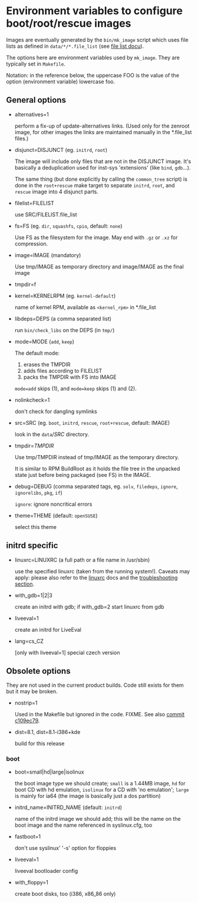 # Environment variables to configure boot/root/rescue images

Images are eventually generated by the `bin/mk_image` script which uses file lists as defined
in `data/*/*.file_list` (see [file list docu](files.md)).

The options here are environment variables used by `mk_image`. They are typically set in `Makefile`.

Notation: in the reference below, the uppercase FOO is the value of the option
(environment variable) lowercase foo.

## General options

<!--
use this to find out actual usage:
  grep bin/mk_image Makefile | tr ' ' '\n' | sort -u
-->

- alternatives=1

  perform a fix-up of update-alternatives links.
  (Used only for the zenroot image, for other images the links are maintained
  manually in the *.file_list files.)

- disjunct=DISJUNCT (eg. `initrd`, `root`)

  The image will include only files that are not in the DISJUNCT image.
  It's basically a deduplication used for inst-sys 'extensions' (like `bind`,
  `gdb`...).

  The same thing (but done explicitly by calling the `common_tree` script) is
  done in the `root+rescue` make target to separate `initrd`, `root`, and
  `rescue` image into 4 disjunct parts.

- filelist=FILELIST

  use SRC/FILELIST.file_list

- fs=FS (eg. `dir`, `squashfs`, `cpio`, default: `none`)

  Use FS as the filesystem for the image.
  May end with `.gz` or `.xz` for compression.

- image=IMAGE (mandatory)

  Use tmp/IMAGE as temporary directory and image/IMAGE as the final image

- tmpdir=f


- kernel=KERNELRPM (eg. `kernel-default`)

  name of kernel RPM, available as `<kernel_rpm>` in *.file_list

- libdeps=DEPS (a comma separated list)

  run `bin/check_libs` on the DEPS (in `tmp/`)

- mode=MODE (`add`, `keep`)

  The default mode:

  1. erases the TMPDIR
  2. adds files according to FILELIST
  3. packs the TMPDIR with FS into IMAGE

  `mode=add` skips (1), and `mode=keep` skips (1) and (2).

- nolinkcheck=1

  don't check for dangling symlinks

- src=SRC (eg. `boot`, `initrd`, `rescue`, `root+rescue`, default: IMAGE)

  look in the `data`/*SRC* directory.

- tmpdir=*TMPDIR*

  Use tmp/TMPDIR instead of tmp/IMAGE as the temporary directory.

  It is similar to RPM BuildRoot as it holds the file tree in the unpacked
  state just before being packaged (see FS) in the IMAGE.

<!-- old -->

- debug=DEBUG (comma separated tags, eg. `solv`, `filedeps`, `ignore`,
  `ignorelibs`, `pkg`, `if`)

  `ignore`: ignore noncritical errors

- theme=THEME (default: `openSUSE`)

  select this theme


## initrd specific


- linuxrc=LINUXRC (a full path or a file name in /usr/sbin)

  use the specified linuxrc (taken from the running system!).
  Caveats may apply: please also refer to the
  [linuxrc](https://github.com/openSUSE/linuxrc) docs
  and the [troubleshooting section](#troubleshooting-and-hacks).

- with_gdb=1|2|3

  create an initrd with gdb; if with_gdb=2 start linuxrc from gdb

- liveeval=1

  create an initrd for LiveEval

- lang=cs_CZ

  [only with liveeval=1] special czech version


## Obsolete options

They are not used in the current product builds.
Code still exists for them but it may be broken.

- nostrip=1

  Used in the Makefile but ignored in the code. FIXME. See also
  [commit c109ec79](https://github.com/openSUSE/installation-images/commit/c109ec79b432b95454b98216dc2fd07fa8c9b8c4). 

- dist=8.1, dist=8.1-i386+kde

  build for this release

### boot

- boot=small|hd|large|isolinux

  the boot image type we should create; `small` is a 1.44MB image, `hd` for
  boot CD with hd emulation, `isolinux` for a CD with 'no emulation'; `large` is
  mainly for ia64 (the image is basically just a dos partition)

- initrd_name=INITRD_NAME (default: `initrd`)

  name of the initrd image we should add; this will be the name
  on the boot image and the name referenced in syslinux.cfg, too

- fastboot=1

  don't use syslinux' '-s' option for floppies

- liveeval=1

  liveeval bootloader config

- with_floppy=1

  create boot disks, too (i386, x86_86 only)
